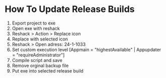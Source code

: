 ﻿# How To Update Release Builds
1. Export project to exe
2. Open exe with reshack
3. Reshack > Action > Replace icon
4. Replace with selected icon
5. Reshack > Open adress: 24-1-1033
6. Set custom execution level [Appmain = "highestAvailable" | Appupdater = "requireAdministrator"]
7. Compile script and save
8. Remove orginal backup file
9. Put exe into selected release build